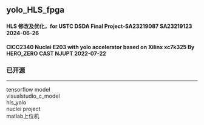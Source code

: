 yolo_HLS_fpga  
---
#### HLS 修改及优化，for USTC DSDA Final Project-SA23219087 SA23219123 2024-06-26

#### CICC2340 Nuclei E203 with yolo accelerator based on Xilinx xc7k325 By HERO_ZERO CAST NJUPT 2022-07-22 

### 已开源
---
tensorflow model  
visualstudio_c_model  
hls_yolo  
nuclei project  
matlab上位机  

